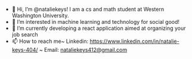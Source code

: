 - 👋 Hi, I’m @nataliekeys! I am a cs and math student at Western Washington University.
- 👀 I’m interested in machine learning and technology for social good! 
- 🌱 I’m currently developing a react application aimed at organizing your job search
- 📫 How to reach me~ Linkedin: https://www.linkedin.com/in/natalie-keys-404/  ~  Email: nataliekeys412@gmail.com

<!---
nataliekeys/nataliekeys is a ✨ special ✨ repository because its `README.md` (this file) appears on your GitHub profile.
You can click the Preview link to take a look at your changes.
--->
